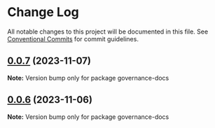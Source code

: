 # Change Log

All notable changes to this project will be documented in this file.
See [Conventional Commits](https://conventionalcommits.org) for commit guidelines.

## [0.0.7](https://github.com/helium/modular-governance/compare/v0.0.6...v0.0.7) (2023-11-07)

**Note:** Version bump only for package governance-docs





## [0.0.6](https://github.com/helium/modular-governance/compare/v0.0.4...v0.0.6) (2023-11-06)

**Note:** Version bump only for package governance-docs
